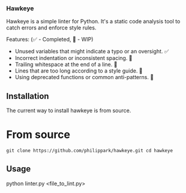 ### Hawkeye

Hawkeye is a simple linter for Python. It's a static code analysis tool to catch errors and enforce style rules.

Features:
(✅ - Completed, 🚧 - WIP)
* Unused variables that might indicate a typo or an oversight. ✅
* Incorrect indentation or inconsistent spacing. 🚧
* Trailing whitespace at the end of a line. 🚧
* Lines that are too long according to a style guide. 🚧
* Using deprecated functions or common anti-patterns. 🚧

## Installation

The current way to install hawkeye is from source.

# From source

`git clone https://github.com/philippark/hawkeye.git
cd hawkeye`

## Usage

python linter.py <file_to_lint.py>